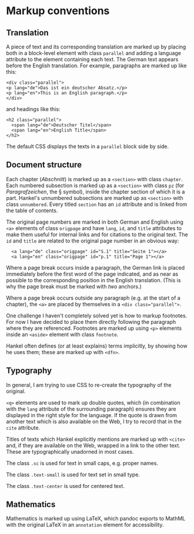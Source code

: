 # Markup conventions

## Translation

A piece of text and its corresponding translation are marked up by
placing both in a block-level element with class `parallel`
and adding a language attribute to the element containing each text.
The German text appears before the English translation. For example,
paragraphs are marked up like this:
```
<div class="parallel">
<p lang="de">Das ist ein deutscher Absatz.</p>
<p lang="en">This is an English paragraph.</p>
</div>
```
and headings like this:
```
<h2 class="parallel">
  <span lang="de">Deutscher Titel</span>
  <span lang="en">English Title</span>
</h2> 
```
The default CSS displays the texts in a `parallel` block side by side.

## Document structure

Each chapter (*Abschnitt*) is marked up as a `<section>` with class
`chapter`. Each numbered subsection is marked up as a `<section>` with
class `pz` (for *Paragrafzeichen*, the § symbol), inside the chapter
section of which it is a part. Hankel's unnumbered subsections are
marked up as `<section>` with class `unnumbered`. Every titled
`section` has an `id` attribute and is linked from the table of
contents.

The original page numbers are marked in both German and English using
`<a>` elements of class `origpage` and have `lang`, `id`, and `title`
attributes to make them useful for internal links and for citations to
the original text. The `id` and `title` are related to the original
page number in an obvious way:
```
  <a lang="de" class="origpage" id="S.1" title="Seite 1"></a>
  <a lang="en" class="origpage" id="p.1" title="Page 1"></a>
```
Where a page break occurs inside a paragraph, the German link is placed
immediately before the first word of the page indicated, and as
near as possible to the corresponding position in the English translation.
(This is why the page break must be marked with *two* anchors.)

Where a page break occurs outside any paragraph (e.g. at the start of
a chapter), the `<a>` are placed by themselves in a `<div class="parallel">`.

One challenge I haven't completely solved yet is how to markup
footnotes. For now I have decided to place them directly following the
paragraph where they are referenced. Footnotes are marked up using
`<p>` elements inside an `<aside>` element with class `footnote`.

Hankel often defines (or at least explains) terms implicitly, by
showing how he uses them; these are marked up with `<dfn>`.
 
## Typography

In general, I am trying to use CSS to re-create the typography of the
original.

`<q>` elements are used to mark up double quotes, which (in
combination with the `lang` attribute of the surrounding paragraph)
ensures they are displayed in the right style for the language. If the
quote is drawn from another text which is also available on the Web, I
try to record that in the `cite` attribute.

Titles of texts which Hankel explicitly mentions are marked up with
`<cite>` and, if they are available on the Web, wrapped in a link to
the other text. These are typographically unadorned in most cases.

The class `.sc` is used for text in small caps, e.g. proper names.

The class `.text-small` is used for text set in small type.

The class `.text-center` is used for centered text. 

## Mathematics

Mathematics is marked up using LaTeX, which pandoc exports to MathML
with the original LaTeX in an `annotation` element for accessibility.

